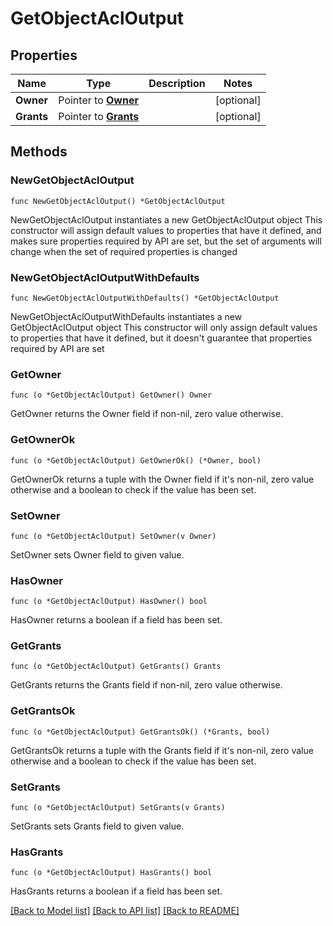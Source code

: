 # GetObjectAclOutput

## Properties

Name | Type | Description | Notes
------------ | ------------- | ------------- | -------------
**Owner** | Pointer to [**Owner**](Owner.md) |  | [optional] 
**Grants** | Pointer to [**Grants**](Grants.md) |  | [optional] 

## Methods

### NewGetObjectAclOutput

`func NewGetObjectAclOutput() *GetObjectAclOutput`

NewGetObjectAclOutput instantiates a new GetObjectAclOutput object
This constructor will assign default values to properties that have it defined,
and makes sure properties required by API are set, but the set of arguments
will change when the set of required properties is changed

### NewGetObjectAclOutputWithDefaults

`func NewGetObjectAclOutputWithDefaults() *GetObjectAclOutput`

NewGetObjectAclOutputWithDefaults instantiates a new GetObjectAclOutput object
This constructor will only assign default values to properties that have it defined,
but it doesn't guarantee that properties required by API are set

### GetOwner

`func (o *GetObjectAclOutput) GetOwner() Owner`

GetOwner returns the Owner field if non-nil, zero value otherwise.

### GetOwnerOk

`func (o *GetObjectAclOutput) GetOwnerOk() (*Owner, bool)`

GetOwnerOk returns a tuple with the Owner field if it's non-nil, zero value otherwise
and a boolean to check if the value has been set.

### SetOwner

`func (o *GetObjectAclOutput) SetOwner(v Owner)`

SetOwner sets Owner field to given value.

### HasOwner

`func (o *GetObjectAclOutput) HasOwner() bool`

HasOwner returns a boolean if a field has been set.

### GetGrants

`func (o *GetObjectAclOutput) GetGrants() Grants`

GetGrants returns the Grants field if non-nil, zero value otherwise.

### GetGrantsOk

`func (o *GetObjectAclOutput) GetGrantsOk() (*Grants, bool)`

GetGrantsOk returns a tuple with the Grants field if it's non-nil, zero value otherwise
and a boolean to check if the value has been set.

### SetGrants

`func (o *GetObjectAclOutput) SetGrants(v Grants)`

SetGrants sets Grants field to given value.

### HasGrants

`func (o *GetObjectAclOutput) HasGrants() bool`

HasGrants returns a boolean if a field has been set.


[[Back to Model list]](../README.md#documentation-for-models) [[Back to API list]](../README.md#documentation-for-api-endpoints) [[Back to README]](../README.md)


